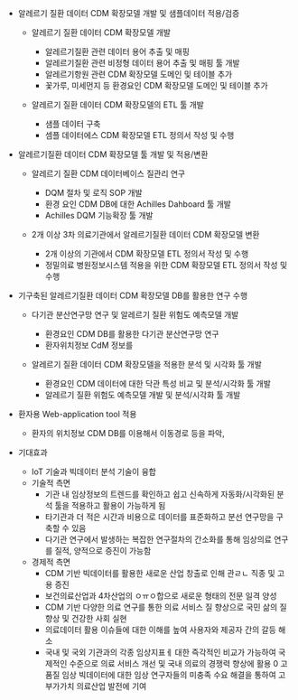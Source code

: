 - 알레르기 질환 데이터 CDM 확장모델 개발 및 샘플데이터 적용/검증

  - 알레르기 질환 데이터 CDM 확장모델 개발
    - 알레르기질환 관련 데이터 용어 추출 및 매핑
    - 알레르기질환 관련 비정형 데이터 용어 추출 및 매핑 툴 개발
    - 알레르기항원 관련 CDM 확장모델 도메인 및 테이블 추가
    - 꽃가루, 미세먼지 등 환경요인 CDM 확장모델 도메인 및 테이블 추가
    
  - 알레르기 질환 데이터 CDM 확장모델의 ETL 툴 개발
    - 샘플 데이터 구축
    - 셈플 데이터에스 CDM 확장모델 ETL 정의서 작성 및 수행
    
- 알레르기질환 데이터 CDM 확장모델 툴 개발 및 적용/변환

  - 알레르기 질환 CDM 데이터베이스 질관리 연구
    - DQM 절차 및 로직 SOP 개발
    - 환경 요인 CDM DB에 대한 Achilles Dahboard 툴 개발
    - Achilles DQM 기능확장 툴 개발
    
  - 2개 이상 3차 의료기관에서 알레르기질환 데이터 CDM 확장모델 변환
    - 2개 이상의 기관에서 CDM 확장모델 ETL 정의서 작성 및 수행
    - 정밀의료 병원정보시스템 적용을 위한 CDM 확장모델 ETL 정의서 작성 및 수행
    
- 기구축된 알레르기질환 데이터 CDM 확장모델 DB를 활용한 연구 수행

  - 다기관 분산연구망 연구 및 알레르기 질환 위험도 예측모델 개발
    - 환경요인 CDM DB를 활용한 다기관 분산연구망 연구
    - 환자위치정보 CdM 정보를 

  - 알레르기 질환 데이터 CDM 확장모델을 적용한 분석 및 시각화 툴 개발
    - 환경요인 CDM 데이터에 대한 닥관 특성 비교 및 분석/시각화 툴 개발
    - 알레르기 질환 위험도 예측모델 개발 및 분석/시각화 툴 개발
    
- 환자용 Web-application tool 적용 
  - 환자의 위치정보 CDM DB를 이용해서 이동경로 등을 파악, 
  
 
- 기대효과

  - IoT 기술과 빅데이터 분석 기술이 융합
  - 기술적 측면
    - 기관 내 임상정보의 트렌드를 확인하고 쉽고 신속하게 자동화/시각화된 분석 툴을 적용하고 활용이 가능하게 됨
    - 타기관과 더 적은 시간과 비용으로 데이터를 표준화하고 분선 연구망을 구축할 수 있음
    - 다기관 연구에서 발생하는 복잡한 연구절차의 간소화를 통해 임상의료 연구를 질적, 양적으로 증진이 가능함
  - 경제적 측면
    - CDM 기반 빅데이터를 활용한 새로운 산업 창출로 인해 관ㄹㄴ 직종 및 고용 증진
    - 보건의료산업과 4차산업의 ㅇㅠㅇ합으로 새로운 형태의 전문 일격 양성 
    - CDM 기반 다양한 의료 연구를 통한 의료 서비스 질 향상으로 국민 삶의 질 향상 및 건강한 사회 실현
    - 의료데이터 활용 이슈들에 대한 이해를 높여 사용자와 제공자 간의 갈등 해소
    - 국내 및 국외 기관과의 각종 임상지표ㅔ 대한 즉각적인 비교가 가능하여 국제적인 수준으로 의료 서비스 개선 및 국내 의료의 경쟁력 향상에 활용
    0 고품질 임상 빅데이터에 대한 임상 연구자들의 미충족 수요 해결을 통하여 고부가가치 의료산업 발전에 기여
  

